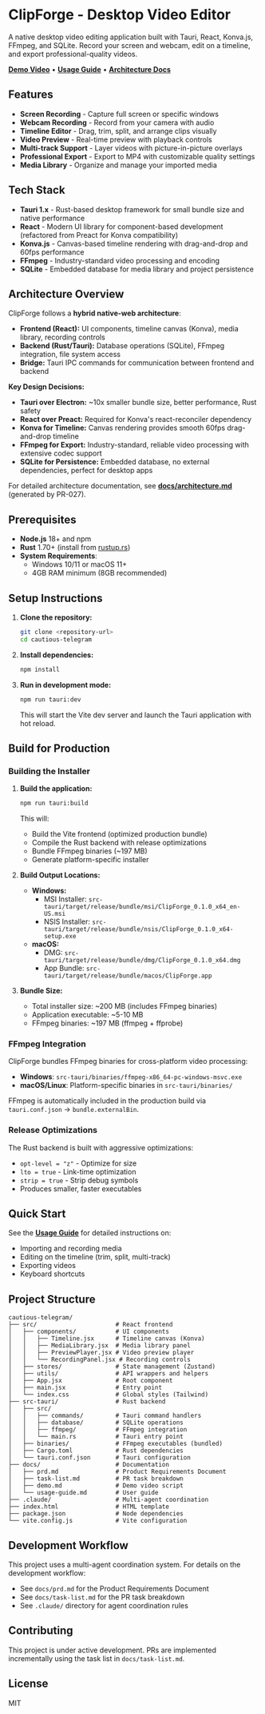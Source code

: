 # ClipForge - Desktop Video Editor

A native desktop video editing application built with Tauri, React, Konva.js, FFmpeg, and SQLite. Record your screen and webcam, edit on a timeline, and export professional-quality videos.

**[Demo Video](docs/demo.md)** • **[Usage Guide](docs/usage-guide.md)** • **[Architecture Docs](docs/architecture.md)**

## Features

- **Screen Recording** - Capture full screen or specific windows
- **Webcam Recording** - Record from your camera with audio
- **Timeline Editor** - Drag, trim, split, and arrange clips visually
- **Video Preview** - Real-time preview with playback controls
- **Multi-track Support** - Layer videos with picture-in-picture overlays
- **Professional Export** - Export to MP4 with customizable quality settings
- **Media Library** - Organize and manage your imported media

## Tech Stack

- **Tauri 1.x** - Rust-based desktop framework for small bundle size and native performance
- **React** - Modern UI library for component-based development (refactored from Preact for Konva compatibility)
- **Konva.js** - Canvas-based timeline rendering with drag-and-drop and 60fps performance
- **FFmpeg** - Industry-standard video processing and encoding
- **SQLite** - Embedded database for media library and project persistence

## Architecture Overview

ClipForge follows a **hybrid native-web architecture**:

- **Frontend (React):** UI components, timeline canvas (Konva), media library, recording controls
- **Backend (Rust/Tauri):** Database operations (SQLite), FFmpeg integration, file system access
- **Bridge:** Tauri IPC commands for communication between frontend and backend

**Key Design Decisions:**
- **Tauri over Electron:** ~10x smaller bundle size, better performance, Rust safety
- **React over Preact:** Required for Konva's react-reconciler dependency
- **Konva for Timeline:** Canvas rendering provides smooth 60fps drag-and-drop timeline
- **FFmpeg for Export:** Industry-standard, reliable video processing with extensive codec support
- **SQLite for Persistence:** Embedded database, no external dependencies, perfect for desktop apps

For detailed architecture documentation, see **[docs/architecture.md](docs/architecture.md)** (generated by PR-027).

## Prerequisites

- **Node.js** 18+ and npm
- **Rust** 1.70+ (install from [rustup.rs](https://rustup.rs))
- **System Requirements**:
  - Windows 10/11 or macOS 11+
  - 4GB RAM minimum (8GB recommended)

## Setup Instructions

1. **Clone the repository:**
   ```bash
   git clone <repository-url>
   cd cautious-telegram
   ```

2. **Install dependencies:**
   ```bash
   npm install
   ```

3. **Run in development mode:**
   ```bash
   npm run tauri:dev
   ```
   This will start the Vite dev server and launch the Tauri application with hot reload.

## Build for Production

### Building the Installer

1. **Build the application:**
   ```bash
   npm run tauri:build
   ```

   This will:
   - Build the Vite frontend (optimized production bundle)
   - Compile the Rust backend with release optimizations
   - Bundle FFmpeg binaries (~197 MB)
   - Generate platform-specific installer

2. **Build Output Locations:**
   - **Windows:**
     - MSI Installer: `src-tauri/target/release/bundle/msi/ClipForge_0.1.0_x64_en-US.msi`
     - NSIS Installer: `src-tauri/target/release/bundle/nsis/ClipForge_0.1.0_x64-setup.exe`
   - **macOS:**
     - DMG: `src-tauri/target/release/bundle/dmg/ClipForge_0.1.0_x64.dmg`
     - App Bundle: `src-tauri/target/release/bundle/macos/ClipForge.app`

3. **Bundle Size:**
   - Total installer size: ~200 MB (includes FFmpeg binaries)
   - Application executable: ~5-10 MB
   - FFmpeg binaries: ~197 MB (ffmpeg + ffprobe)

### FFmpeg Integration

ClipForge bundles FFmpeg binaries for cross-platform video processing:
- **Windows**: `src-tauri/binaries/ffmpeg-x86_64-pc-windows-msvc.exe`
- **macOS/Linux**: Platform-specific binaries in `src-tauri/binaries/`

FFmpeg is automatically included in the production build via `tauri.conf.json` → `bundle.externalBin`.

### Release Optimizations

The Rust backend is built with aggressive optimizations:
- `opt-level = "z"` - Optimize for size
- `lto = true` - Link-time optimization
- `strip = true` - Strip debug symbols
- Produces smaller, faster executables

## Quick Start

See the **[Usage Guide](docs/usage-guide.md)** for detailed instructions on:
- Importing and recording media
- Editing on the timeline (trim, split, multi-track)
- Exporting videos
- Keyboard shortcuts

## Project Structure

```
cautious-telegram/
├── src/                      # React frontend
│   ├── components/           # UI components
│   │   ├── Timeline.jsx      # Timeline canvas (Konva)
│   │   ├── MediaLibrary.jsx  # Media library panel
│   │   ├── PreviewPlayer.jsx # Video preview player
│   │   └── RecordingPanel.jsx # Recording controls
│   ├── stores/               # State management (Zustand)
│   ├── utils/                # API wrappers and helpers
│   ├── App.jsx               # Root component
│   ├── main.jsx              # Entry point
│   └── index.css             # Global styles (Tailwind)
├── src-tauri/                # Rust backend
│   ├── src/
│   │   ├── commands/         # Tauri command handlers
│   │   ├── database/         # SQLite operations
│   │   ├── ffmpeg/           # FFmpeg integration
│   │   └── main.rs           # Tauri entry point
│   ├── binaries/             # FFmpeg executables (bundled)
│   ├── Cargo.toml            # Rust dependencies
│   └── tauri.conf.json       # Tauri configuration
├── docs/                     # Documentation
│   ├── prd.md                # Product Requirements Document
│   ├── task-list.md          # PR task breakdown
│   ├── demo.md               # Demo video script
│   └── usage-guide.md        # User guide
├── .claude/                  # Multi-agent coordination
├── index.html                # HTML template
├── package.json              # Node dependencies
└── vite.config.js            # Vite configuration
```

## Development Workflow

This project uses a multi-agent coordination system. For details on the development workflow:

- See `docs/prd.md` for the Product Requirements Document
- See `docs/task-list.md` for the PR task breakdown
- See `.claude/` directory for agent coordination rules

## Contributing

This project is under active development. PRs are implemented incrementally using the task list in `docs/task-list.md`.

## License

MIT